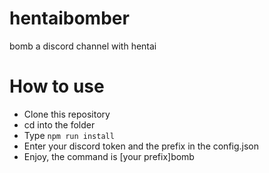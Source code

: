 # hentaibomber
bomb a discord channel with hentai
# How to use
<ul>
  <li>Clone this repository</li>
  <li>cd into the folder</li>
  <li>Type <code>npm run install</code></li>
  <li>Enter your discord token and the prefix in the config.json</li>
  <li>Enjoy, the command is [your prefix]bomb</li>
</ul>
